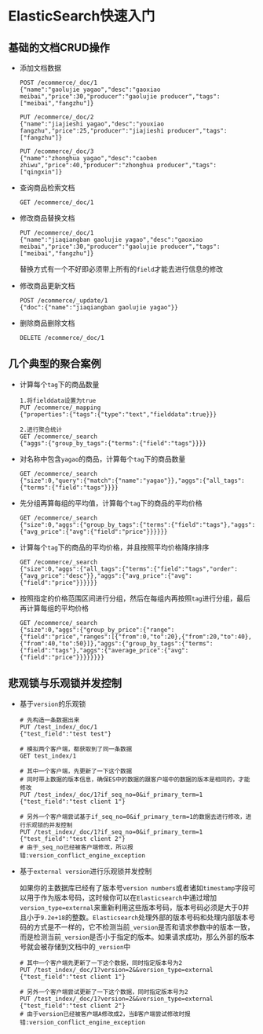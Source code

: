 # ElasticSearch快速入门

## 基础的文档CRUD操作

- 添加文档数据

  ```
  POST /ecommerce/_doc/1
  {"name":"gaolujie yagao","desc":"gaoxiao meibai","price":30,"producer":"gaolujie producer","tags":["meibai","fangzhu"]}
  
  PUT /ecommerce/_doc/2
  {"name":"jiajieshi yagao","desc":"youxiao fangzhu","price":25,"producer":"jiajieshi producer","tags":["fangzhu"]}
  
  PUT /ecommerce/_doc/3
  {"name":"zhonghua yagao","desc":"caoben zhiwu","price":40,"producer":"zhonghua producer","tags":["qingxin"]}
  ```

- 查询商品检索文档

  ```
  GET /ecommerce/_doc/1
  ```

- 修改商品替换文档

  ```
  PUT /ecommerce/_doc/1
  {"name":"jiaqiangban gaolujie yagao","desc":"gaoxiao meibai","price":30,"producer":"gaolujie producer","tags":["meibai","fangzhu"]}
  ```

  替换方式有一个不好即必须带上所有的`field`才能去进行信息的修改

- 修改商品更新文档

  ```
  POST /ecommerce/_update/1
  {"doc":{"name":"jiaqiangban gaolujie yagao"}}
  ```

- 删除商品删除文档

  ```
  DELETE /ecommerce/_doc/1
  ```

## 几个典型的聚合案例

- 计算每个`tag`下的商品数量

  ```
  1.将fielddata设置为true
  PUT /ecommerce/_mapping
  {"properties":{"tags":{"type":"text","fielddata":true}}}
  
  2.进行聚合统计
  GET /ecommerce/_search
  {"aggs":{"group_by_tags":{"terms":{"field":"tags"}}}}
  ```

- 对名称中包含`yagao`的商品，计算每个`tag`下的商品数量

  ```
  GET /ecommerce/_search
  {"size":0,"query":{"match":{"name":"yagao"}},"aggs":{"all_tags":{"terms":{"field":"tags"}}}}
  ```

- 先分组再算每组的平均值，计算每个`tag`下的商品的平均价格

  ```
  GET /ecommerce/_search
  {"size":0,"aggs":{"group_by_tags":{"terms":{"field":"tags"},"aggs":{"avg_price":{"avg":{"field":"price"}}}}}}
  ```

- 计算每个`tag`下的商品的平均价格，并且按照平均价格降序排序

  ```
  GET /ecommerce/_search
  {"size":0,"aggs":{"all_tags":{"terms":{"field":"tags","order":{"avg_price":"desc"}},"aggs":{"avg_price":{"avg":{"field":"price"}}}}}}
  ```

- 按照指定的价格范围区间进行分组，然后在每组内再按照`tag`进行分组，最后再计算每组的平均价格

  ```
  GET /ecommerce/_search
  {"size":0,"aggs":{"group_by_price":{"range":{"field":"price","ranges":[{"from":0,"to":20},{"from":20,"to":40},{"from":40,"to":50}]},"aggs":{"group_by_tags":{"terms":{"field":"tags"},"aggs":{"average_price":{"avg":{"field":"price"}}}}}}}}
  ```

## 悲观锁与乐观锁并发控制

- 基于`version`的乐观锁

  ```
  # 先构造一条数据出来
  PUT /test_index/_doc/1
  {"test_field":"test test"}
  
  # 模拟两个客户端，都获取到了同一条数据
  GET test_index/1
  
  # 其中一个客户端，先更新了一下这个数据
  # 同时带上数据的版本信息，确保ES中的数据的跟客户端中的数据的版本是相同的，才能修改
  PUT /test_index/_doc/1?if_seq_no=0&if_primary_term=1
  {"test_field":"test client 1"}
  
  # 另外一个客户端尝试基于if_seq_no=0&if_primary_term=1的数据去进行修改，进行乐观锁的并发控制
  PUT /test_index/_doc/1?if_seq_no=0&if_primary_term=1
  {"test_field":"test client 2"}
  # 由于_seq_no已经被客户端修改，所以报错:version_conflict_engine_exception
  ```

- 基于`external version`进行乐观锁并发控制

  如果你的主数据库已经有了版本号`version numbers`或者诸如`timestamp`字段可以用于作为版本号码，这时候你可以在`Elasticsearch`中通过增加`version_type=external`来重新利用这些版本号码，版本号码必须是大于0并且小于`9.2e+18`的整数。`Elasticsearch`处理外部的版本号码和处理内部版本号码的方式是不一样的，它不检测当前`_version`是否和请求参数中的版本一致，而是检测当前`_version`是否小于指定的版本。如果请求成功，那么外部的版本号就会被存储到文档中的`_version`中

  ```
  # 其中一个客户端先更新了一下这个数据，同时指定版本号为2
  PUT /test_index/_doc/1?version=2&&version_type=external
  {"test_field":"test client 1"}
  
  # 另外一个客户端尝试更新了一下这个数据，同时指定版本号为2
  PUT /test_index/_doc/1?version=2&&version_type=external
  {"test_field":"test client 2"}
  # 由于version已经被客户端A修改成2，当B客户端尝试修改时报错:version_conflict_engine_exception
  ```

  

  

  